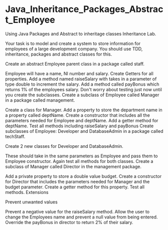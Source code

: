 # Java_Inheritance_Packages_Abstract_Employee
Using Java Packages and Abstract to inheritage classes 
Inheritance Lab.

Your task is to model and create a system to store information for employees of a large development company. You should use TDD, inheritance, packages and abstract classes for this.

Create an abstract Employee parent class in a package called staff.

Employee will have a name, NI number and salary.
Create Getters for all properties.
Add a method named raiseSalary with takes in a parameter of type double to increment the salary.
Add a method called payBonus which returns 1% of the employees salary.
Don't worry about testing just now until you create the subclasses.
Create a subclass of Employee called Manager in a package called management.

Create a class for Manager.
Add a property to store the department name in a property called deptName.
Create a constructor that includes all the parameters needed for Employee and deptName.
Add a getter method for deptName.
Test all methods including raiseSalary and payBonus
Create subclasses of Employee: Developer and DatabaseAdmin in a package called techStaff.

Create 2 new classes for Developer and DatabaseAdmin.

These should take in the same parameters as Employee and pass them to Employee constructor.
Again test all methods for both classes.
Create a subclass of Manager called Director in the management package.

Add a private property to store a double value budget.
Create a constructor for Director that includes the parameters needed for Manager and the budget parameter.
Create a getter method for this property.
Test all methods.
Extensions

Prevent unwanted values

Prevent a negative value for the raiseSalary method.
Allow the user to change the Employees name and prevent a null value from being entered.
Override the payBonus in director to return 2% of their salary.
